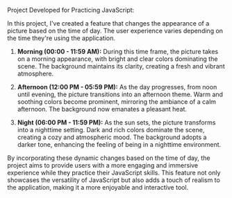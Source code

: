 Project Developed for Practicing JavaScript:

In this project, I've created a feature that changes the appearance of a picture based on the time of day. The user experience varies depending on the time they're using the application.

1. **Morning (00:00 - 11:59 AM):** During this time frame, the picture takes on a morning appearance, with bright and clear colors dominating the scene. The background maintains its clarity, creating a fresh and vibrant atmosphere.

2. **Afternoon (12:00 PM - 05:59 PM):** As the day progresses, from noon until evening, the picture transitions into an afternoon theme. Warm and soothing colors become prominent, mirroring the ambiance of a calm afternoon. The background now emanates a pleasant heat.

3. **Night (06:00 PM - 11:59 PM):** As the sun sets, the picture transforms into a nighttime setting. Dark and rich colors dominate the scene, creating a cozy and atmospheric mood. The background adopts a darker tone, enhancing the feeling of being in a nighttime environment.

By incorporating these dynamic changes based on the time of day, the project aims to provide users with a more engaging and immersive experience while they practice their JavaScript skills. This feature not only showcases the versatility of JavaScript but also adds a touch of realism to the application, making it a more enjoyable and interactive tool.